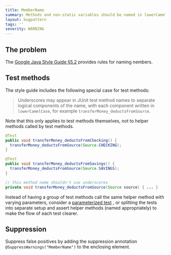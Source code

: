 ```yaml
---
title: MemberName
summary: Methods and non-static variables should be named in lowerCamelCase.
layout: bugpattern
tags: ''
severity: WARNING
---
```


<!--
*** AUTO-GENERATED, DO NOT MODIFY ***
To make changes, edit the @BugPattern annotation or the explanation in docs/bugpattern.
-->


## The problem
The [Google Java Style Guide §5.2][style] provides rules for naming nembers.

## Test methods

The style guide includes the following special case for test methods:

> Underscores may appear in JUnit test method names to separate logical
> components of the name, with each component written in `lowerCamelCase`, for
> example `transferMoney_deductsFromSource`.

Note that this only applies to test methods themselves, not to helper methods
called by test methods.

```java
@Test
public void transferMoney_deductsFromChecking() {
  transferMoney_deductsFromSource(Source.CHECKING);
}

@Test
public void transferMoney_deductsFromSavings() {
  transferMoney_deductsFromSource(Source.SAVINGS);
}

// this method name shouldn't use underscores
private void transferMoney_deductsFromSource(Source source) { ... }
```

Instead of having a group of test methods call the same helper method with
varying parameters, consider a [parameterized test][parameterized] , or
splitting the tests into separate setup and assert helper methods (named
appropriately) to make the flow of each test clearer.

[style]: https://google.github.io/styleguide/javaguide.html#s5.2-specific-identifier-names

[parameterized]: https://junit.org/junit4/javadoc/4.12/org/junit/runners/Parameterized.html

## Suppression
Suppress false positives by adding the suppression annotation `@SuppressWarnings("MemberName")` to the enclosing element.
